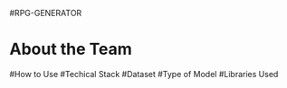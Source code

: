 #RPG-GENERATOR
# About the Team
#How to Use
#Techical Stack
#Dataset
#Type of Model
#Libraries Used


